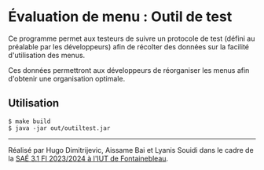 # Évaluation de menu : Outil de test

Ce programme permet aux testeurs de suivre un protocole de test
(défini au préalable par les développeurs) afin de récolter des
données sur la facilité d'utilisation des menus.

Ces données permettront aux développeurs de réorganiser les menus
afin d'obtenir une organisation optimale.

## Utilisation

```console
$ make build
$ java -jar out/outiltest.jar
```

---

Réalisé par Hugo Dimitrijevic, Aissame Bai et Lyanis Souidi dans le cadre de la [SAÉ 3.1 FI 2023/2024 à l'IUT de Fontainebleau](http://www.iut-fbleau.fr/sitebp/sae3/31_2023/R9O9Y6NMKZMEE0M1.php).
